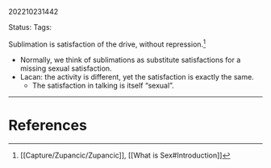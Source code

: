 202210231442

Status: 
Tags: 

Sublimation is satisfaction of the drive, without repression.[^1]
- Normally, we think of sublimations as substitute satisfactions for a missing sexual satisfaction.
- Lacan: the activity is different, yet the satisfaction is exactly the same.
	- The satisfaction in talking is itself “sexual”.


---
# References

[^1]: [[Capture/Zupancic/Zupancic]], [[What is Sex#Introduction]]